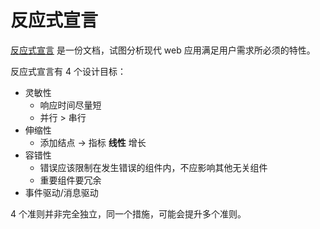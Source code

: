 # 反应式宣言

[反应式宣言](https://www.reactivemanifesto.org/) 是一份文档，试图分析现代 web 应用满足用户需求所必须的特性。

反应式宣言有 4 个设计目标：

* 灵敏性
  + 响应时间尽量短
  + 并行 > 串行
* 伸缩性
  + 添加结点 -> 指标 **线性** 增长
* 容错性
  + 错误应该限制在发生错误的组件内，不应影响其他无关组件
  + 重要组件要冗余
* 事件驱动/消息驱动

4 个准则并非完全独立，同一个措施，可能会提升多个准则。
